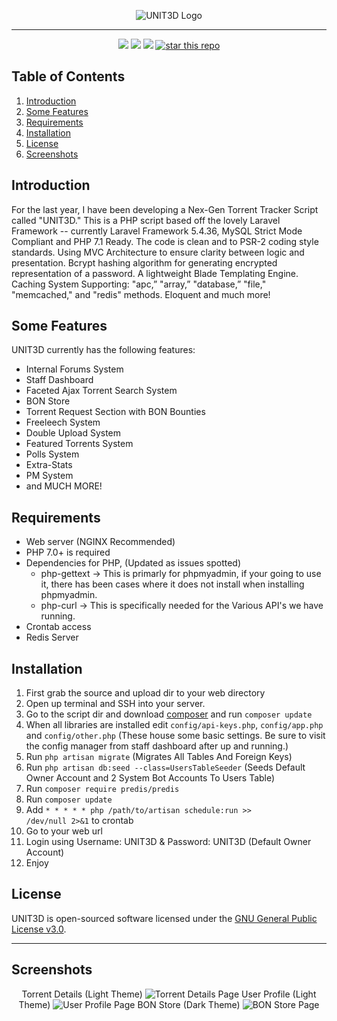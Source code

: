 <p align="center">
    <img src="https://i.imgur.com/CWez49j.png" alt="UNIT3D Logo">
</p>
<hr>

<p align="center">
<a href="https://github.com/HDVinnie/UNIT3D"><img src="https://cdn.rawgit.com/sindresorhus/awesome/d7305f38d29fed78fa85652e3a63e154dd8e8829/media/badge.svg" /></a>
<a href="https://codeclimate.com/github/HDVinnie/UNIT3D/maintainability"><img src="https://api.codeclimate.com/v1/badges/69b1bed95964c8d1d951/maintainability" /></a>
<a href="https://codeclimate.com/github/HDVinnie/UNIT3D/test_coverage"><img src="https://api.codeclimate.com/v1/badges/69b1bed95964c8d1d951/test_coverage" /></a>
<a href="https://github.com/HDVinnie/UNIT3D"><img alt="star this repo" src="http://githubbadges.com/star.svg?user=HDVinnie&repo=UNIT3D&style=flat&color=fff&background=7289DA" /></a>
</p>

## Table of Contents
1. [Introduction](#introduction)
2. [Some Features](#features)
3. [Requirements](#requirements)
4. [Installation](#installation)
5. [License](#license)
6. [Screenshots](#screenshots)


## <a name="introduction"></a> Introduction

For the last year, I have been developing a Nex-Gen Torrent Tracker Script called "UNIT3D." This is a PHP script based off the lovely Laravel Framework -- currently Laravel Framework 5.4.36, MySQL Strict Mode Compliant and PHP 7.1 Ready. The code is clean and to PSR-2 coding style standards. Using MVC Architecture to ensure clarity between logic and presentation. Bcrypt hashing algorithm for generating encrypted representation of a password. A lightweight Blade Templating Engine. Caching System Supporting: "apc,” "array,” "database,” "file," "memcached," and "redis" methods. Eloquent and much more!

## <a name="features"></a> Some Features

UNIT3D currently has the following features:
  - Internal Forums System
  - Staff Dashboard
  - Faceted Ajax Torrent Search System
  - BON Store
  - Torrent Request Section with BON Bounties
  - Freeleech System
  - Double Upload System
  - Featured Torrents System
  - Polls System
  - Extra-Stats
  - PM System
  - and MUCH MORE!

## <a name="requirements"></a> Requirements

- Web server (NGINX Recommended)
- PHP 7.0+ is required
- Dependencies for PHP, (Updated as issues spotted)
  -   php-gettext -> This is primarly for phpmyadmin, if your going to use it, there has been cases where it does not install when installing phpmyadmin.
  -   php-curl -> This is specifically needed for the Various API's we have running.
- Crontab access
- Redis Server

## <a name="installation"></a> Installation

1. First grab the source and upload dir to your web directory
2. Open up terminal and SSH into your server.
3. Go to the script dir and download [composer](https://getcomposer.org/download/) and run `composer update`
4. When all libraries are installed edit `config/api-keys.php`, `config/app.php` and `config/other.php` (These house some basic settings. Be sure to visit the config manager from staff dashboard after up and running.)
5. Run  `php artisan migrate` (Migrates All Tables And Foreign Keys)
6. Run `php artisan db:seed --class=UsersTableSeeder` (Seeds Default Owner Account and 2 System Bot Accounts To Users Table)
7. Run `composer require predis/predis`
8. Run `composer update`
9. Add   <code>* * * * * php /path/to/artisan schedule:run >> /dev/null 2>&1</code>   to crontab
10. Go to your web url
11. Login using Username: UNIT3D & Password: UNIT3D (Default Owner Account)
12. Enjoy

## <a name="license"></a> License

UNIT3D is open-sourced software licensed under the [GNU General Public License v3.0](https://github.com/HDVinnie/UNIT3D/blob/master/LICENSE).


<hr>

## <a name="screenshots"></a> Screenshots

<p align="center">
Torrent Details (Light Theme)
    <img src="https://i.imgur.com/l8DbExT.gif" alt="Torrent Details Page">
User Profile (Light Theme)
    <img src="https://i.imgur.com/94XCo3Q.gif" alt="User Profile Page">
BON Store (Dark Theme)
    <img src="https://i.imgur.com/7PPEiNT.gif" alt="BON Store Page">
</p>
